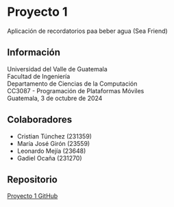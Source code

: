 # Proyecto 1

Aplicación de recordatorios paa beber agua (Sea Friend)

## Información

Universidad del Valle de Guatemala  
Facultad de Ingeniería  
Departamento de Ciencias de la Computación  
CC3087 - Programación de Plataformas Móviles  
Guatemala, 3 de octubre de 2024

## Colaboradores

- Cristian Túnchez (231359)
- María José Girón (23559)
- Leonardo Mejía (23648)
- Gadiel Ocaña (231270)

## Repositorio

[Proyecto 1 GitHub](https://github.com/DufreyM/Proyecto1-CC8087)